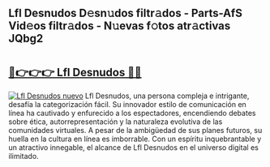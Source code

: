 ## Lfl Desnudos D𝚎sn𝚞dos filtr𝚊dos - Parts-AfS Vid𝚎os filtr𝚊dos - N𝚞evas f𝚘tos atr𝚊ctivas JQbg2

# <h2><a href="http://mb9g7z3.tromn.icu/?c=Lfl+Desnudos">🔗👉👉👉 Lfl Desnudos 🔗🔗</a></h2>

[![Lfl Desnudos nuevo](https://i.imgur.com/pEAQMta.gif)](http://mb9g7z3.tromn.icu/?c=Lfl+Desnudos)
Lfl Desnudos, una persona compleja e intrigante, desafía la categorización fácil. Su innovador estilo de comunicación en línea ha cautivado y enfurecido a los espectadores, encendiendo debates sobre ética, autorrepresentación y la naturaleza evolutiva de las comunidades virtuales. A pesar de la ambigüedad de sus planes futuros, su huella en la cultura en línea es imborrable. Con un espíritu inquebrantable y un atractivo innegable, el alcance de Lfl Desnudos en el universo digital es ilimitado.
